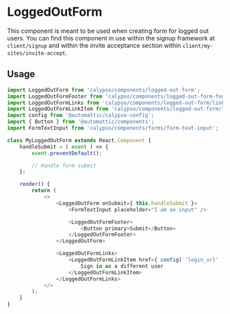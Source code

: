 # LoggedOutForm

This component is meant to be used when creating form for logged out users. You can find this component in use within the signup framework at `client/signup` and within the invite acceptance section within `client/my-sites/invite-accept`.

## Usage

```js
import LoggedOutForm from 'calypso/components/logged-out-form';
import LoggedOutFormFooter from 'calypso/components/logged-out-form-footer';
import LoggedOutFormLinks from 'calypso/components/logged-out-form/links';
import LoggedOutFormLinkItem from 'calypso/components/logged-out-form/link-item';
import config from '@automattic/calypso-config';
import { Button } from '@automattic/components';
import FormTextInput from 'calypso/components/forms/form-text-input';

class MyLoggedOutForm extends React.Component {
	handleSubmit = ( event ) => {
		event.preventDefault();

		// Handle form submit
	};

	render() {
		return (
			<>
				<LoggedOutForm onSubmit={ this.handleSubmit }>
					<FormTextInput placeholder="I am an input" />

					<LoggedOutFormFooter>
						<Button primary>Submit</Button>
					</LoggedOutFormFooter>
				</LoggedOutForm>

				<LoggedOutFormLinks>
					<LoggedOutFormLinkItem href={ config( 'login_url' ) }>
						Sign in as a different user
					</LoggedOutFormLinkItem>
				</LoggedOutFormLinks>
			</>
		);
	}
}
```
